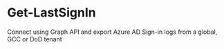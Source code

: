 # Get-LastSignIn
Connect using Graph API and export Azure AD Sign-in logs from a global, GCC or DoD tenant
